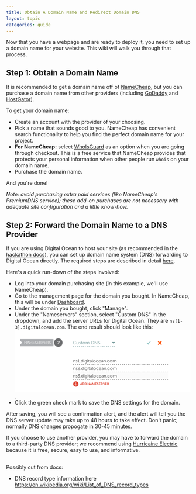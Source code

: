 ```yaml
---
title: Obtain A Domain Name and Redirect Domain DNS
layout: topic
categories: guide
---
```


Now that you have a webpage and are ready to deploy it, you need to 
set up a domain name for your website. This wiki will walk you through 
that process.

## Step 1: Obtain a Domain Name

It is recommended to get a domain name off of [NameCheap](https://www.namecheap.com), 
but you can purchase a domain name from other providers (including 
[GoDaddy](https://www.godaddy.com/) and [HostGator](https://www.hostgator.com/domains)).

To get your domain name:
- Create an account with the provider of your choosing.
- Pick a name that sounds good to you. NameCheap has convenient search 
  functionality to help you find the perfect domain name for your 
  project.
- **For NameCheap:** select [WhoIsGuard](https://www.namecheap.com/support/knowledgebase/article.aspx/278/37/what-is-whoisguard) 
as an option when you are going through checkout. This is a free 
service that NameCheap provides that protects your personal information 
when other people run `whois` on your domain name.
- Purchase the domain name.

And you're done!

_Note: avoid purchasing extra paid services (like NameCheap's PremiumDNS 
service); these add-on purchases are not necessary with adequate site 
configuration and a little know-how._

## Step 2: Forward the Domain Name to a DNS Provider

If you are using Digital Ocean to host your site (as recommended in 
the [hackathon docs](Server-Creation)), you can set up domain name 
system (DNS) forwarding to Digital Ocean directly. The required steps 
are described in detail [here](https://www.digitalocean.com/community/tutorials/how-to-point-to-digitalocean-nameservers-from-common-domain-registrars).

Here's a quick run-down of the steps involved:
- Log into your domain purchasing site (in this example, we'll use 
  NameCheap).
- Go to the management page for the domain you bought. In NameCheap, 
  this will be under [Dashboard](https://ap.www.namecheap.com/dashboard).
- Under the domain you bought, click "Manage".
- Under the "Nameservers" section, select "Custom DNS" in the dropdown, 
  and add the server URLs for Digital Ocean. They are 
  `ns[1-3].digitalocean.com`. The end result should look like this:
  ![NameCheap DNS forwarding](./images/namecheap_dns.png).
- Click the green check mark to save the DNS settings for the domain.

After saving, you will see a confirmation alert, and the alert will 
tell you the DNS server update may take up to 48 hours to take effect. 
Don't panic; normally DNS changes propogate in 30-45 minutes.

If you choose to use another provider, you may have to forward the 
domain to a third-party DNS provider; we recommend using 
[Hurricaine Electric](https://dns.he.net/) because it is free, secure, 
easy to use, and informative.

## 

Possibly cut from docs:
- DNS record type information here https://en.wikipedia.org/wiki/List_of_DNS_record_types
